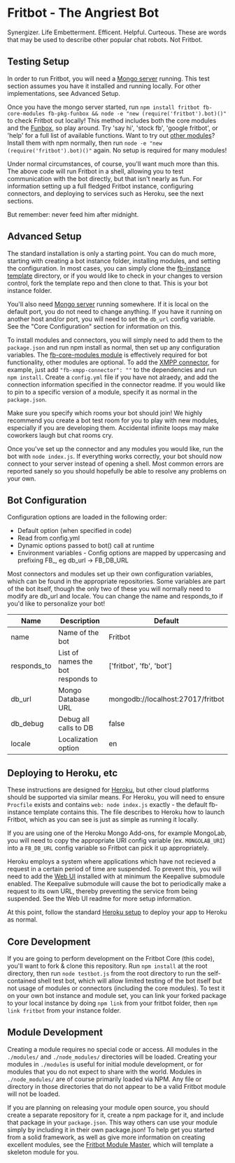 Fritbot - The Angriest Bot
=========

Synergizer. Life Embetterment. Efficent. Helpful. Curteous. These are words that may be used to describe other popular chat robots. Not Fritbot.

Testing Setup
----

In order to run Fritbot, you will need a [Mongo server](https://www.mongodb.org/downloads) running. This test section assumes you have it installed and running locally. For other implementations, see Advanced Setup.

Once you have the mongo server started, run `npm install fritbot fb-core-modules fb-pkg-funbox && node -e "new (require('fritbot').bot)()"` to check Fritbot out locally! This method includes both the core modules and the [Funbox](https://github.com/Urthen/fb-pkg-funbox), so play around. Try 'say hi', 'stock fb', 'google fritbot', or 'help' for a full list of available functions. Want to try out [other modules](https://www.npmjs.com/browse/keyword/fritbot-module)? Install them with npm normally, then run `node -e "new (require('fritbot').bot)()"` again. No setup is required for many modules!

Under normal circumstances, of course, you'll want much more than this. The above code will run Fritbot in a shell, allowing you to test communication with the bot directly, but that isn't nearly as fun. For information setting up a full fledged Fritbot instance, configuring connectors, and deploying to services such as Heroku, see the next sections.

But remember: never feed him after midnight.

Advanced Setup
---

The standard installation is only a starting point. You can do much more, starting with creating a bot instance folder, installing modules, and setting the configuration. In most cases, you can simply clone the [fb-instance template](https://github.com/Urthen/fb-instance) directory, or if you would like to check in your changes to version control, fork the template repo and then clone to that. This is your bot instance folder.

You'll also need [Mongo server](https://www.mongodb.org/downloads) running somewhere. If it is local on the default port, you do not need to change anything. If you have it running on another host and/or port, you will need to set the `db_url` config variable. See the "Core Configuration" section for information on this.

To install modules and connectors, you will simply need to add them to the `package.json` and run npm install as normal, then set up any configuration variables. The [fb-core-modules module](https://github.com/Urthen/fb-core-modules) is effectively required for bot functionality, other modules are optional. To add the [XMPP connector](https://github.com/Urthen/fb-xmpp-connector), for example, just add `"fb-xmpp-connector": ""` to the dependencies and run `npm install`. Create a `config.yml` file if you have not alraedy, and add the connection information specified in the connector readme. If you would like to pin to a specific version of a module, specify it as normal in the `package.json`.

Make sure you specify which rooms your bot should join! We highly recommend you create a bot test room for you to play with new modules, especially if you are developing them. Accidental infinite loops may make coworkers laugh but chat rooms cry.

Once you've set up the connector and any modules you would like, run the bot with `node index.js`. If everything works correctly, your bot should now connect to your server instead of opening a shell. Most common errors are reported sanely so you should hopefully be able to resolve any problems on your own.

Bot Configuration
---

Configuration options are loaded in the following order:
* Default option (when specified in code)
* Read from config.yml
* Dynamic options passed to bot() call at runtime
* Environment variables - Config options are mapped by uppercasing and prefixing FB_, eg db_url -> FB_DB_URL

Most connectors and modules set up their own configuration variables, which can be found in the appropriate repositories. Some variables are part of the bot itself, though the only two of these you will normally need to modify are db_url and locale. You can change the name and responds_to if you'd like to personalize your bot!

| Name | Description | Default |
|------|-------------|---------|
| name | Name of the bot | Fritbot |
| responds_to | List of names the bot responds to | ['fritbot', 'fb', 'bot'] |
| db_url | Mongo Database URL | mongodb://localhost:27017/fritbot |
| db_debug | Debug all calls to DB | false |
| locale | Localization option | en |


Deploying to Heroku, etc
---

These instructions are designed for [Heroku](https://www.heroku.com/), but other cloud platforms should be supported via similar means. For Heroku, you will need to ensure `Procfile` exists and contains `web: node index.js` exactly - the default fb-instance template contains this. The file describes to Heroku how to launch Fritbot, which as you can see is just as simple as running it locally.

If you are using one of the Heroku Mongo Add-ons, for example MongoLab, you will need to copy the appropriate URI config variable (ex. `MONGOLAB_URI`) into a `FB_DB_URL` config variable so Fritbot can pick it up appropriately.

Heroku employs a system where applications which have not recieved a request in a certain period of time are suspended. To prevent this, you will need to add the [Web UI](https://github.com/Urthen/fb-core-webui) installed with at minimum the Keepalive submodule enabled. The Keepalive submodule will cause the bot to periodically make a request to its own URL, thereby preventing the service from being suspended. See the Web UI readme for more setup information.

At this point, follow the standard [Heroku setup](https://devcenter.heroku.com/articles/getting-started-with-nodejs#deploy-the-app) to deploy your app to Heroku as normal.

Core Development
---

If you are going to perform development on the Fritbot Core (this code), you'll want to fork & clone this repository. Run `npm install` at the root directory, then run `node testbot.js` from the root directory to run the self-contained shell test bot, which will allow limited testing of the bot itself but not usage of modules or connectors (including the core modules). To test it on your own bot instance and module set, you can link your forked package to your local instance by doing `npm link` from your fritbot folder, then `npm link fritbot` from your instance folder.

Module Development
---

Creating a module requires no special code or access. All modules in the `./modules/` and `./node_modules/` directories will be loaded. Creating your modules in `./modules` is useful for initial module development, or for modules that you do not expect to share with the world. Modules in `./node_modules/` are of course primarily loaded via NPM. Any file or directory in those directories that do not appear to be a valid Fritbot module will not be loaded.

If you are planning on releasing your module open source, you should create a separate repository for it, create a npm package for it, and include that package in your `package.json`. This way others can use your module simply by including it in their own package.json! To help get you started from a solid framework, as well as give more information on creating excellent modules, see the [Fritbot Module Master](https://github.com/Urthen/fritbot-module-master), which will template a skeleton module for you.
